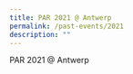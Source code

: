 ```yaml
---
title: PAR 2021 @ Antwerp
permalink: /past-events/2021
description: ""
---
```

<style>
	.bp-section-pagetitle {display:none;}
	#main-content	.is-hidden-touch {display:none!important;}
	#main-content .col {width:100%!important;margin:0!important;}
</style>
<p>PAR 2021 @ Antwerp</p>